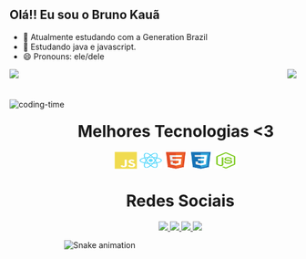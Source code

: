 ## Olá!! Eu sou o Bruno Kauã
- 🔭 Atualmente estudando com a Generation Brazil
- 🌱 Estudando  java e javascript. 
- 😄 Pronouns: ele/dele
<div>
  <img  height="180em" src="https://github-readme-stats.vercel.app/api?username=brunokauaal&show_icons=true&theme=dark&include_all_commits=true&count_private=true"/>
  <img align="right" height="180em" src="https://github-readme-stats.vercel.app/api/top-langs/?username=brunokauaal&layout=compact&langs_count=16&theme=dark&include_all_commits"/>
</div>
<br>

<div  align="center"> 
  <div style="display: inline_block"><br>
    <img align="left" height="250" alt="coding-time" src="code.gif">
    <h1 align="center">Melhores Tecnologias <3</h1>
    <img align="center" height="30" width="40" alt="js-icon"  src="https://raw.githubusercontent.com/devicons/devicon/master/icons/javascript/javascript-plain.svg">
    <img align="center" height="30" width="40" alt="react-icon" src="https://raw.githubusercontent.com/devicons/devicon/master/icons/react/react-original.svg">
    <img align="center" height="30" width="40" alt="html-icon" src="https://raw.githubusercontent.com/devicons/devicon/master/icons/html5/html5-original.svg">
    <img align="center" height="30" width="40" alt="css-icon" src="https://raw.githubusercontent.com/devicons/devicon/master/icons/css3/css3-original.svg">
    <img align="center" height="30" width="40" alt="nodejs-icon" src="https://raw.githubusercontent.com/devicons/devicon/master/icons/nodejs/nodejs-original.svg">
    
   </div>
    
  
  <h1 align="center">Redes Sociais</h1>
    <a href = "mailto: brunokauaalvesdecarvalho@gmail.com">
      <img width="30" src="gmail.svg">
    </a>
    <a href = "https://www.linkedin.com/in/bruno-kaua-655a6922a/">
      <img width="25" src="linkedin.svg">
    </a>
    <a href = "https://www.youtube.com/channel/UCd5Ivcm28R1C3fCQKbOx2cg">
      <img width="35" src="youtube.svg">
    </a>
    <a href = "https://www.instagram.com/bkauaalves/">
      <img width="25" src="instagram.png">
    </a>
</div>
  
![Snake animation](https://github.com/brunokauaal/brunokauaal/blob/output/github-contribution-grid-snake.svg)
